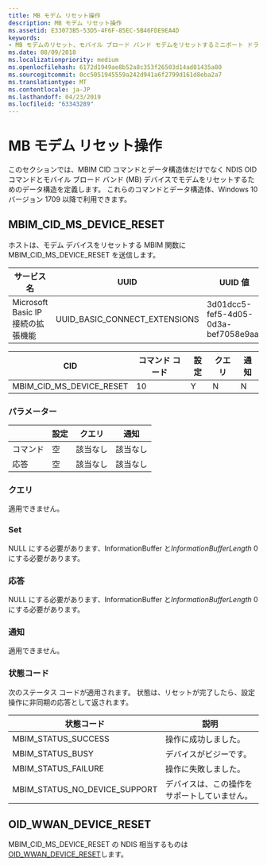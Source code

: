 ```yaml
---
title: MB モデム リセット操作
description: MB モデム リセット操作
ms.assetid: E33073B5-53D5-4F6F-85EC-5B46FDE9EA4D
keywords:
- MB モデムのリセット、モバイル ブロード バンド モデムをリセットするミニポート ドライバーのモバイル ブロード バンド モデムのリセット
ms.date: 08/09/2018
ms.localizationpriority: medium
ms.openlocfilehash: 6172d1949ae8b52a8c353f26503d14ad01435a80
ms.sourcegitcommit: 0cc5051945559a242d941a6f2799d161d8eba2a7
ms.translationtype: MT
ms.contentlocale: ja-JP
ms.lasthandoff: 04/23/2019
ms.locfileid: "63343289"
---
```

# <a name="mb-modem-reset-operations"></a>MB モデム リセット操作

このセクションでは、MBIM CID コマンドとデータ構造体だけでなく NDIS OID コマンドとモバイル ブロード バンド (MB) デバイスでモデムをリセットするためのデータ構造を定義します。 これらのコマンドとデータ構造体、Windows 10 バージョン 1709 以降で利用できます。

## <a name="mbimcidmsdevicereset"></a>MBIM_CID_MS_DEVICE_RESET

ホストは、モデム デバイスをリセットする MBIM 関数に MBIM_CID_MS_DEVICE_RESET を送信します。

| サービス名 | UUID | UUID 値 |
| --- | --- | --- |
| Microsoft Basic IP 接続の拡張機能 | UUID_BASIC_CONNECT_EXTENSIONS | 3d01dcc5-fef5-4d05-0d3a-bef7058e9aaf |

| CID | コマンド コード | 設定 | クエリ | 通知 |
| --- | --- | --- | --- | --- |
| MBIM_CID_MS_DEVICE_RESET | 10 | Y | N | N |

### <a name="parameters"></a>パラメーター

|   | 設定 | クエリ | 通知 |
| --- | --- | --- | --- |
| コマンド | 空 | 該当なし | 該当なし |
| 応答 | 空 | 該当なし | 該当なし |

### <a name="query"></a>クエリ

適用できません。

### <a name="set"></a>Set

NULL にする必要があります、InformationBuffer と*InformationBufferLength* 0 にする必要があります。

### <a name="response"></a>応答

NULL にする必要があります、InformationBuffer と*InformationBufferLength* 0 にする必要があります。

### <a name="notification"></a>通知

適用できません。

### <a name="status-codes"></a>状態コード

次のステータス コードが適用されます。 状態は、リセットが完了したら、設定操作に非同期の応答として返されます。

| 状態コード | 説明 |
| --- | --- |
| MBIM_STATUS_SUCCESS | 操作に成功しました。 |
| MBIM_STATUS_BUSY | デバイスがビジーです。 |
| MBIM_STATUS_FAILURE | 操作に失敗しました。 |
| MBIM_STATUS_NO_DEVICE_SUPPORT | デバイスは、この操作をサポートしていません。 |

## <a name="oidwwandevicereset"></a>OID_WWAN_DEVICE_RESET

MBIM_CID_MS_DEVICE_RESET の NDIS 相当するものは[OID_WWAN_DEVICE_RESET](oid-wwan-device-reset.md)します。
